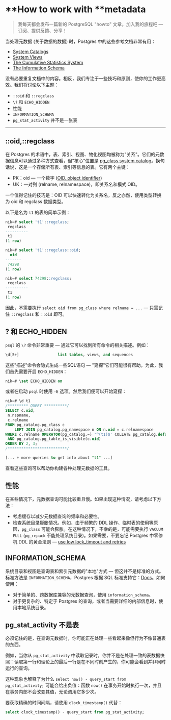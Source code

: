 # **How to work with **metadata

> 我每天都会发布一篇新的 PostgreSQL "howto" 文章。加入我的旅程吧 — 订阅、提供反馈、分享！

当处理元数据 (关于数据的数据) 时，Postgres 中的这些参考文档非常有用：

- [System Catalogs](https://postgresql.org/docs/current/catalogs.html)
- [System Views](https://postgresql.org/docs/current/views.html)
- [The Cumulative Statistics System](https://postgresql.org/docs/current/monitoring-stats.html)
- [The Information Schema](https://postgresql.org/docs/current/information-schema.html)

没有必要重复文档中的内容。相反，我们专注于一些技巧和原则，使你的工作更高效。我们将讨论以下主题：

- `::oid` 和 `::regclass`
- `\?` 和 `ECHO_HIDDEN`
- 性能
- `INFORMATION_SCHEMA`
- `pg_stat_activity` 并不是一张表

------

## ::oid,::regclass

在 Postgres 的术语中，表、索引、视图、物化视图均被称为"关系"。它们的元数据信息可以通过多种方式查看，但"核心"位置是 [pg_class system catalog](https://postgresql.org/docs/current/catalog-pg-class.html)。换句话说，这是一个存储所有表、索引等信息的表。它有两个主键：

- PK：oid — 一个数字 ([OID, object identifier](https://postgresql.org/docs/current/datatype-oid.html))
- UK：一对列 (relname, relnamespace)，即关系名和模式 OID。

一个值得记住的技巧是：OID 可以快速转化为关系名，反之亦然，使用类型转换为 oid 和 regclass 数据类型。

以下是名为 `t1` 的表的简单示例：

```sql
nik=# select 't1'::regclass;
 regclass
----------
 t1
(1 row)

nik=# select 't1'::regclass::oid;
  oid
-------
 74298
(1 row)

nik=# select 74298::regclass;
 regclass
----------
 t1
(1 row)
```

因此，不需要执行 `select oid from pg_class where relname = ...` — 只需记住 `::regclass` 和 `::oid` 即可。

## ? 和 ECHO_HIDDEN

`psql` 的 `\?` 命令非常重要 — 通过它可以找到所有命令的相关描述。例如：

```sql
\d[S+]                 list tables, views, and sequences
```

这些"描述"命令会隐式生成一些SQL语句 — "窥探"它们可能很有帮助。为此，我们首先需要开启 `ECHO_HIDDEN`：

```sql
nik=# \set ECHO_HIDDEN on
```

或者在启动 `psql` 时使用 `-E` 选项。然后我们便可以开始窥探：

```sql
nik=# \d t1
/********* QUERY **********/
SELECT c.oid,
 n.nspname,
 c.relname
FROM pg_catalog.pg_class c
    LEFT JOIN pg_catalog.pg_namespace n ON n.oid = c.relnamespace
WHERE c.relname OPERATOR(pg_catalog.~) '^(t1)$' COLLATE pg_catalog.default
 AND pg_catalog.pg_table_is_visible(c.oid)
ORDER BY 2, 3;
/**************************/

[... + more queries to get info about "t1" ...]
```

查看这些查询可以帮助你构建各种处理元数据的工具。

## 性能

在某些情况下，元数据查询可能比较重且慢。如果出现这种情况，请考虑以下方法：

- 考虑缓存以减少元数据查询的频率和必要性。
- 检查系统目录膨胀情况。例如，由于频繁的 DDL 操作、临时表的使用等原因，`pg_class` 可能会膨胀。在这种情况下，不幸的是，可能需要执行 `VACUUM FULL` (`pg_repack` 不能处理系统目录)。如果需要，不要忘记 Postgres 中零停机 DDL 的黄金法则 — [use low lock_timeout and retries](https://postgres.ai/blog/20210923-zero-downtime-postgres-schema-migrations-lock-timeout-and-retries)

## INFORMATION_SCHEMA

系统目录和视图是查询表和索引元数据的"本地"方式 — 但这并不是标准的方式。标准方法是 `INFORMATION_SCHEMA`，Postgres 根据 SQL 标准支持它：[Docs](https://postgresql.org/docs/current/information-schema.html)。如何使用：

- 对于简单的、跨数据库兼容的元数据查询，使用 `information_schema`。
- 对于更复杂的、特定于 Postgres 的查询，或者当需要详细的内部信息时，使用本地系统目录。

## pg_stat_activity 不是表

必须记住的是，在查询元数据时，你可能正在处理一些看起来像但行为不像普通表的东西。

例如，当你从 `pg_stat_activity` 中读取记录时，你并不是在处理一致的表数据快照：读取第一行和理论上的最后一行是在不同时刻产生的，你可能会看到并非同时运行的查询。

这种现象也解释了为什么 `select now() - query_start from pg_stat_activity;` 可能会给出负值：函数 `now()` 在事务开始时执行一次，并且在事务内部不会改变其值，无论调用它多少次。

要获取精确的时间间隔，请使用 `clock_timestamp()` 代替：

```sql
select clock_timestamp() - query_start from pg_stat_activity;
```